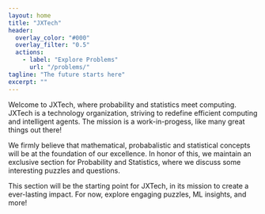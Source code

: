 ```yaml
---
layout: home
title: "JXTech"
header:
  overlay_color: "#000"
  overlay_filter: "0.5"
  actions:
    - label: "Explore Problems"
      url: "/problems/"
tagline: "The future starts here"
excerpt: ""
---
```


Welcome to JXTech, where probability and statistics meet computing. JXTech is a technology organization, striving to redefine efficient computing and intelligent agents. The mission is a work-in-progess, like many great things out there!

We firmly believe that mathematical, probabalistic and statistical concepts will be at the foundation of our excellence. In honor of this, we maintain an exclusive section for Probability and Statistics, where we discuss some interesting puzzles and questions.

This section will be the starting point for JXTech, in its mission to create a ever-lasting impact. For now, explore engaging puzzles, ML insights, and more!